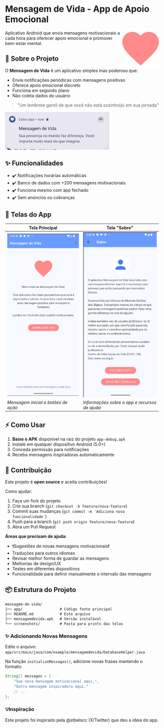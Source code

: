 # Mensagem de Vida - App de Apoio Emocional

<img src="screenshots/ic_heart.png" width="120" align="right"/>

Aplicativo Android que envia mensagens motivacionais a cada hora para oferecer apoio emocional e promover bem-estar mental.

## 📱 Sobre o Projeto

O **Mensagem de Vida** é um aplicativo simples mas poderoso que:
- Envia notificações periódicas com mensagens positivas
- Oferece apoio emocional discreto
- Funciona em segundo plano
- Não coleta dados do usuário

> "Um lembrete gentil de que você não está sozinho(a) em sua jornada"

![Exemplo de notificação](screenshots/Notification.png)

## ✨ Funcionalidades

- ✔️ Notificações horárias automáticas
- ✔️ Banco de dados com +200 mensagens motivacionais
- ✔️ Funciona mesmo com app fechado
- ✔️ Sem anúncios ou cobranças

## 📸 Telas do App

| Tela Principal | Tela "Sobre" |
|----------------|-------------|
| ![Tela Principal](screenshots/MainActivity.png) | ![Tela Sobre](screenshots/AboutActivity.png) |
| *Mensagem inicial e botões de ação* | *Informações sobre o app e recursos de ajuda* |

## ⚡ Como Usar

1. **Baixe o APK** disponível na raiz do projeto `app-debug.apk`
2. Instale em qualquer dispositivo Android (5.0+)
3. Conceda permissão para notificações
4. Receba mensagens inspiradoras automaticamente

## 🤝 Contribuição

Este projeto é **open source** e aceita contribuições!

Como ajudar:
1. Faça um fork do projeto
2. Crie sua branch (`git checkout -b feature/nova-feature`)
3. Commit suas mudanças (`git commit -m 'Adiciona nova funcionalidade'`)
4. Push para a branch (`git push origin feature/nova-feature`)
5. Abra um Pull Request

**Áreas que precisam de ajuda:**
- ❗Sugestões de novas mensagens motivacionais❗
- Traduções para outros idiomas
- Revisar melhor forma de guardar as mensagens
- Melhorias de design/UX
- Testes em diferentes dispositivos
- Funcionalidade para definir manualmente o intervalo das mensagens

## 📦 Estrutura do Projeto
```
mensagem-de-vida/
├── app/                 # Código fonte principal
├── README.md            # Este arquivo
├── mensagemdevida.apk   # Versão instalável
└── screenshots/         # Pasta para prints das telas
```

### ✨ Adicionando Novas Mensagens

Edite o arquivo:
`app/src/main/java/com/example/mensagemdevida/DatabaseHelper.java`

Na função `initializeMessages()`, adicione novas frases mantendo o formato:

```java
String[] messages = {
    "Sua nova mensagem motivacional aqui,",
    "Outra mensagem inspiradora aqui,"
    // ...
};
```

### 💡Inspiração
Este projeto foi inspirado pela @stbelscc (X/Twitter) que deu a ideia do app. 